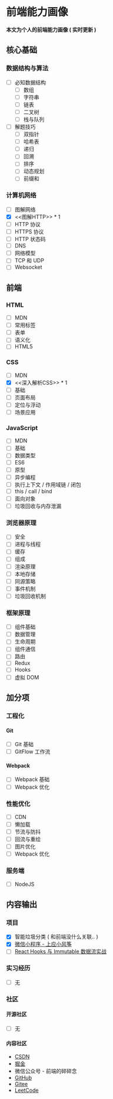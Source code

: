 <!--
 * @Author: sherlyzz
 * @Date: 2022-02-09
 * @LastEditTime: 2022-02-10
 * @LastEditors: sherlyzz
 * @Description: 个人前端能力画像
-->

# 前端能力画像

**本文为个人的前端能力画像 ( 实时更新 )**

## 核心基础

### 数据结构与算法

- [ ] 必知数据结构
  - [ ] 数组
  - [ ] 字符串
  - [ ] 链表
  - [ ] 二叉树
  - [ ] 栈与队列
  
- [ ] 解题技巧
  - [ ] 双指针
  - [ ] 哈希表
  - [ ] 递归
  - [ ] 回溯
  - [ ] 排序
  - [ ] 动态规划
  - [ ] 前缀和

### 计算机网络

- [ ] 图解网络
- [x] <<图解HTTP>> * 1
- [ ] HTTP 协议
- [ ] HTTPS 协议
- [ ] HTTP 状态码
- [ ] DNS
- [ ] 网络模型
- [ ] TCP 和 UDP 
- [ ] Websocket

## 前端

### HTML 

- [ ] MDN
- [ ] 常用标签
- [ ] 表单
- [ ] 语义化
- [ ] HTML5

### CSS 

- [ ] MDN
- [x] <<深入解析CSS>> * 1
- [ ] 基础
- [ ] 页面布局
- [ ] 定位与浮动
- [ ] 场景应用

### JavaScript

- [ ] MDN
- [ ] 基础
- [ ] 数据类型
- [ ] ES6
- [ ] 原型
- [ ] 异步编程
- [ ] 执行上下文 / 作用域链 / 闭包
- [ ] this / call / bind
- [ ] 面向对象
- [ ] 垃圾回收与内存泄漏

### 浏览器原理

- [ ] 安全
- [ ] 进程与线程
- [ ] 缓存
- [ ] 组成
- [ ] 渲染原理
- [ ] 本地存储
- [ ] 同源策略
- [ ] 事件机制
- [ ] 垃圾回收机制

### 框架原理

- [ ] 组件基础
- [ ] 数据管理
- [ ] 生命周期
- [ ] 组件通信
- [ ] 路由
- [ ] Redux
- [ ] Hooks
- [ ] 虚拟 DOM

## 加分项

### 工程化

#### Git

- [ ] Git 基础
- [ ] GitFlow 工作流

#### Webpack

- [ ] Webpack 基础
- [ ] Webpack 优化

### 性能优化

- [ ] CDN
- [ ] 懒加载
- [ ] 节流与防抖
- [ ] 回流与重绘
- [ ] 图片优化
- [ ] Webpack 优化

### 服务端

- [ ] NodeJS

## 内容输出

### 项目

- [x] 智能垃圾分类 ( 和前端没什么关联.. )
- [x] [微信小程序 - 上应小风筝](https://github.com/SIT-kite/kite-microapp)
- [ ] [React Hooks 与 Immutable 数据流实战](https://juejin.cn/book/6844733816460804104)

### 实习经历

- [ ] 无

### 社区

#### 开源社区

- [ ] 无

#### 内容社区

- [CSDN](https://blog.csdn.net/weixin_49640747?type=blog)
- [掘金](https://juejin.cn/user/2340212367169069)
- 微信公众号 - 前端的碎碎念
- [GitHub](https://github.com/sherlinz0)
- [Gitee](https://gitee.com/sherlinz0)
- [LeetCode](https://leetcode-cn.com/u/sherlyzz/)
